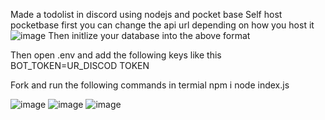 Made a todolist in discord using nodejs and pocket base
Self host pocketbase first you can change the api url depending on how you host it
![image](https://github.com/user-attachments/assets/f62c2195-0a1a-4497-8051-d6b8cd79812f)
Then initlize your database into the above format

Then open .env
and add the following keys like this
BOT_TOKEN=UR_DISCOD TOKEN

Fork and run the following commands in termial
npm i
node index.js

![image](https://github.com/user-attachments/assets/6ed8ba2d-c40b-47dd-8ef6-58e3fc96b9b8)
![image](https://github.com/user-attachments/assets/240240fa-bddd-4170-b536-4109ce8ffa03)
![image](https://github.com/user-attachments/assets/0895df59-e9e9-4ec4-8774-4301f584e5d5)
